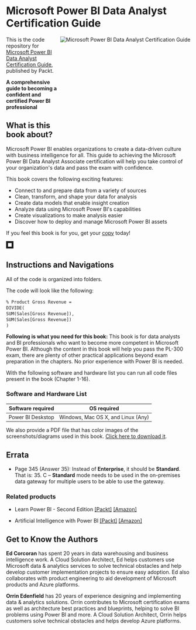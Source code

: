 # Microsoft Power BI Data Analyst Certification Guide

<a href="https://www.packtpub.com/product/microsoft-power-bi-data-analyst-certification-guide/9781803238562?utm_source=github&utm_medium=repository&utm_campaign=9781803238562"><img src="https://static.packt-cdn.com/products/9781803238562/cover/smaller" alt="Microsoft Power BI Data Analyst Certification Guide" height="256px" align="right"></a>

This is the code repository for [Microsoft Power BI Data Analyst Certification Guide](https://www.packtpub.com/product/microsoft-power-bi-data-analyst-certification-guide/9781803238562?utm_source=github&utm_medium=repository&utm_campaign=9781803238562), published by Packt.

**A comprehensive guide to becoming a confident and certified Power BI professional**

## What is this book about?
Microsoft Power BI enables organizations to create a data-driven culture with business intelligence for all. This guide to achieving the Microsoft Power BI Data Analyst Associate certification will help you take control of your organization's data and pass the exam with confidence.

This book covers the following exciting features: 
* Connect to and prepare data from a variety of sources
* Clean, transform, and shape your data for analysis
* Create data models that enable insight creation
* Analyze data using Microsoft Power BI's capabilities
* Create visualizations to make analysis easier
* Discover how to deploy and manage Microsoft Power BI assets

If you feel this book is for you, get your [copy](https://www.amazon.com/dp/B09NC5XJ6D) today!

<a href="https://www.packtpub.com/?utm_source=github&utm_medium=banner&utm_campaign=GitHubBanner"><img src="https://raw.githubusercontent.com/PacktPublishing/GitHub/master/GitHub.png" 
alt="https://www.packtpub.com/" border="5" /></a>


## Instructions and Navigations
All of the code is organized into folders.

The code will look like the following:
```
% Product Gross Revenue =
DIVIDE(
SUM(Sales[Gross Revenue]),
SUM(Sales[Gross Revenue])
)
```

**Following is what you need for this book:**
This book is for data analysts and BI professionals who want to become more competent in Microsoft Power BI. Although the content in this book will help you pass the PL-300 exam, there are plenty of other practical applications beyond exam preparation in the chapters. No prior experience with Power BI is needed.

With the following software and hardware list you can run all code files present in the book (Chapter 1-16).

### Software and Hardware List

| Software required                    | OS required                        |
| ------------------------------------ | -----------------------------------|
| Power BI Deskstop                    | Windows, Mac OS X, and Linux (Any) |


We also provide a PDF file that has color images of the screenshots/diagrams used in this book. [Click here to download it](https://static.packt-cdn.com/downloads/9781803238562_ColorImages.pdf).

## Errata

* Page 345 (Answer 35): Instead of **Enterprise**, it should be **Standard**. That is: 35. C – **Standard** mode needs to be used in the on-premises data gateway for multiple users to be able to use the gateway.

### Related products <Other books you may enjoy>
* Learn Power BI - Second Edition [[Packt]](https://www.packtpub.com/product/learn-power-bi-second-edition/9781801811958?utm_source=github&utm_medium=repository&utm_campaign=9781801811958) [[Amazon]](https://www.amazon.com/dp/1801811954)

* Artificial Intelligence with Power BI [[Packt]](https://www.packtpub.com/product/artificial-intelligence-with-power-bi/9781801814638?utm_source=github&utm_medium=repository&utm_campaign=9781801814638ws) [[Amazon]](https://www.amazon.com/dp/1801814635)

## Get to Know the Authors
**Ed Corcoran**
has spent 20 years in data warehousing and business intelligence work. A Cloud Solution Architect, Ed helps customers use Microsoft data & analytics services to solve technical obstacles and help develop customer implementation projects to ensure easy adoption. Ed also collaborates with product engineering to aid development of Microsoft products and Azure platforms.

**Orrin Edenfield**
has 20 years of experience designing and implementing data & analytics solutions. Orrin contributes to Microsoft certification exams as well as architecture best practices and blueprints, helping to solve BI problems using Power BI and more. A Cloud Solution Architect, Orrin helps customers solve technical obstacles and helps develop Azure platforms.

